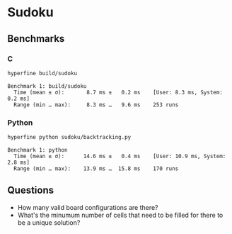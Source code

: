 # Sudoku

## Benchmarks

### C

```bash
hyperfine build/sudoku
```
```
Benchmark 1: build/sudoku
  Time (mean ± σ):       8.7 ms ±   0.2 ms    [User: 8.3 ms, System: 0.2 ms]
  Range (min … max):     8.3 ms …   9.6 ms    253 runs
```

### Python

```bash
hyperfine python sudoku/backtracking.py
```
```
Benchmark 1: python
  Time (mean ± σ):      14.6 ms ±   0.4 ms    [User: 10.9 ms, System: 2.8 ms]
  Range (min … max):    13.9 ms …  15.8 ms    170 runs
```

## Questions

- How many valid board configurations are there?
- What's the minumum number of cells that need to be filled for there to be a 
unique solution?
